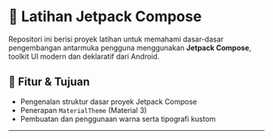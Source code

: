 # 📱 Latihan Jetpack Compose

Repositori ini berisi proyek latihan untuk memahami dasar-dasar pengembangan antarmuka pengguna menggunakan **Jetpack Compose**, toolkit UI modern dan deklaratif dari Android.

## 🧩 Fitur & Tujuan

- Pengenalan struktur dasar proyek Jetpack Compose
- Penerapan `MaterialTheme` (Material 3)
- Pembuatan dan penggunaan warna serta tipografi kustom

---
